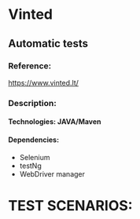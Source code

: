 # Vinted
## Automatic tests

### Reference:
https://www.vinted.lt/


### Description:
#### Technologies: JAVA/Maven
#### Dependencies:
* Selenium
* testNg
* WebDriver manager


# TEST SCENARIOS: